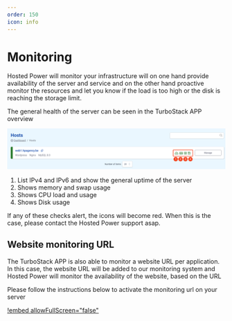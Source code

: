 ```yaml
---
order: 150
icon: info
---
```

# Monitoring

Hosted Power will monitor your infrastructure will on one hand provide availability of the server and service
and on the other hand proactive monitor the resources and let you know if the load is too high or the disk is reaching the storage limit.

The general health of the server can be seen in the TurboStack APP overview

![TurboStack GUI](../img/feature/mon/TS_GUI_mon_1.png "TurboStack GUI")

1. List IPv4 and IPv6 and show the general uptime of the server
2. Shows memory and swap usage
3. Shows CPU load and usage
4. Shows Disk usage

If any of these checks alert, the icons will become red.
When this is the case, please contact the Hosted Power support asap.


## Website monitoring URL

The TurboStack APP is also able to monitor a website URL per application. 
In this case, the website URL will be added to our monitoring system
and Hosted Power will monitor the availability of the website, based on the URL

Please follow the instructions below to activate the monitoring url on your server

[!embed allowFullScreen="false"](https://player.vimeo.com/video/1056707252?title=0&amp;byline=0&amp;portrait=0&amp;badge=0&amp;autopause=0&amp;player_id=0&amp;app_id=58479)
